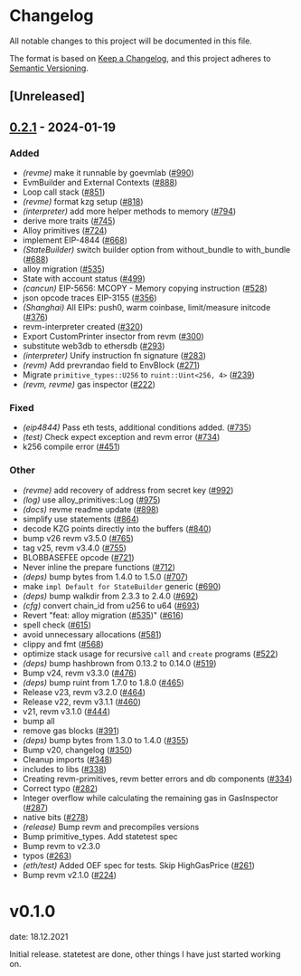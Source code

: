 # Changelog
All notable changes to this project will be documented in this file.

The format is based on [Keep a Changelog](https://keepachangelog.com/en/1.0.0/),
and this project adheres to [Semantic Versioning](https://semver.org/spec/v2.0.0.html).

## [Unreleased]

## [0.2.1](https://github.com/xhcdpg/revm/compare/revme-v0.2.0...revme-v0.2.1) - 2024-01-19

### Added
- *(revme)* make it runnable by goevmlab ([#990](https://github.com/xhcdpg/revm/pull/990))
- EvmBuilder and External Contexts ([#888](https://github.com/xhcdpg/revm/pull/888))
- Loop call stack ([#851](https://github.com/xhcdpg/revm/pull/851))
- *(revme)* format kzg setup ([#818](https://github.com/xhcdpg/revm/pull/818))
- *(interpreter)* add more helper methods to memory ([#794](https://github.com/xhcdpg/revm/pull/794))
- derive more traits ([#745](https://github.com/xhcdpg/revm/pull/745))
- Alloy primitives ([#724](https://github.com/xhcdpg/revm/pull/724))
- implement EIP-4844 ([#668](https://github.com/xhcdpg/revm/pull/668))
- *(StateBuilder)* switch builder option from without_bundle to with_bundle ([#688](https://github.com/xhcdpg/revm/pull/688))
- alloy migration ([#535](https://github.com/xhcdpg/revm/pull/535))
- State with account status ([#499](https://github.com/xhcdpg/revm/pull/499))
- *(cancun)* EIP-5656: MCOPY - Memory copying instruction ([#528](https://github.com/xhcdpg/revm/pull/528))
- json opcode traces EIP-3155 ([#356](https://github.com/xhcdpg/revm/pull/356))
- *(Shanghai)* All EIPs: push0, warm coinbase, limit/measure initcode ([#376](https://github.com/xhcdpg/revm/pull/376))
- revm-interpreter created ([#320](https://github.com/xhcdpg/revm/pull/320))
- Export CustomPrinter insector from revm ([#300](https://github.com/xhcdpg/revm/pull/300))
- substitute web3db to ethersdb ([#293](https://github.com/xhcdpg/revm/pull/293))
- *(interpreter)* Unify instruction fn signature ([#283](https://github.com/xhcdpg/revm/pull/283))
- *(revm)* Add prevrandao field to EnvBlock ([#271](https://github.com/xhcdpg/revm/pull/271))
- Migrate `primitive_types::U256` to `ruint::Uint<256, 4>` ([#239](https://github.com/xhcdpg/revm/pull/239))
- *(revm, revme)* gas inspector ([#222](https://github.com/xhcdpg/revm/pull/222))

### Fixed
- *(eip4844)* Pass eth tests, additional conditions added. ([#735](https://github.com/xhcdpg/revm/pull/735))
- *(test)* Check expect exception and revm error ([#734](https://github.com/xhcdpg/revm/pull/734))
- k256 compile error ([#451](https://github.com/xhcdpg/revm/pull/451))

### Other
- *(revme)* add recovery of address from secret key ([#992](https://github.com/xhcdpg/revm/pull/992))
- *(log)* use alloy_primitives::Log ([#975](https://github.com/xhcdpg/revm/pull/975))
- *(docs)* revme readme update ([#898](https://github.com/xhcdpg/revm/pull/898))
- simplify use statements ([#864](https://github.com/xhcdpg/revm/pull/864))
- decode KZG points directly into the buffers ([#840](https://github.com/xhcdpg/revm/pull/840))
- bump v26 revm v3.5.0 ([#765](https://github.com/xhcdpg/revm/pull/765))
- tag v25, revm v3.4.0 ([#755](https://github.com/xhcdpg/revm/pull/755))
- BLOBBASEFEE opcode ([#721](https://github.com/xhcdpg/revm/pull/721))
- Never inline the prepare functions ([#712](https://github.com/xhcdpg/revm/pull/712))
- *(deps)* bump bytes from 1.4.0 to 1.5.0 ([#707](https://github.com/xhcdpg/revm/pull/707))
- make `impl Default for StateBuilder` generic ([#690](https://github.com/xhcdpg/revm/pull/690))
- *(deps)* bump walkdir from 2.3.3 to 2.4.0 ([#692](https://github.com/xhcdpg/revm/pull/692))
- *(cfg)* convert chain_id from u256 to u64 ([#693](https://github.com/xhcdpg/revm/pull/693))
- Revert "feat: alloy migration ([#535](https://github.com/xhcdpg/revm/pull/535))" ([#616](https://github.com/xhcdpg/revm/pull/616))
- spell check ([#615](https://github.com/xhcdpg/revm/pull/615))
- avoid unnecessary allocations ([#581](https://github.com/xhcdpg/revm/pull/581))
- clippy and fmt ([#568](https://github.com/xhcdpg/revm/pull/568))
- optimize stack usage for recursive `call` and `create` programs ([#522](https://github.com/xhcdpg/revm/pull/522))
- *(deps)* bump hashbrown from 0.13.2 to 0.14.0 ([#519](https://github.com/xhcdpg/revm/pull/519))
- Bump v24, revm v3.3.0 ([#476](https://github.com/xhcdpg/revm/pull/476))
- *(deps)* bump ruint from 1.7.0 to 1.8.0 ([#465](https://github.com/xhcdpg/revm/pull/465))
- Release v23, revm v3.2.0 ([#464](https://github.com/xhcdpg/revm/pull/464))
- Release v22, revm v3.1.1 ([#460](https://github.com/xhcdpg/revm/pull/460))
- v21, revm v3.1.0 ([#444](https://github.com/xhcdpg/revm/pull/444))
- bump all
- remove gas blocks ([#391](https://github.com/xhcdpg/revm/pull/391))
- *(deps)* bump bytes from 1.3.0 to 1.4.0 ([#355](https://github.com/xhcdpg/revm/pull/355))
- Bump v20, changelog ([#350](https://github.com/xhcdpg/revm/pull/350))
- Cleanup imports ([#348](https://github.com/xhcdpg/revm/pull/348))
- includes to libs ([#338](https://github.com/xhcdpg/revm/pull/338))
- Creating revm-primitives, revm better errors and db components  ([#334](https://github.com/xhcdpg/revm/pull/334))
- Correct typo ([#282](https://github.com/xhcdpg/revm/pull/282))
- Integer overflow while calculating the remaining gas in GasInspector ([#287](https://github.com/xhcdpg/revm/pull/287))
- native bits ([#278](https://github.com/xhcdpg/revm/pull/278))
- *(release)* Bump revm and precompiles versions
- Bump primitive_types. Add statetest spec
- Bump revm to v2.3.0
- typos ([#263](https://github.com/xhcdpg/revm/pull/263))
- *(eth/test)* Added OEF spec for tests. Skip HighGasPrice ([#261](https://github.com/xhcdpg/revm/pull/261))
- Bump revm v2.1.0 ([#224](https://github.com/xhcdpg/revm/pull/224))
# v0.1.0
date: 18.12.2021

Initial release. statetest are done, other things I have just started working on.